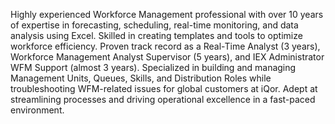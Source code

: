 Highly experienced Workforce Management professional with over 10 years of expertise in forecasting, scheduling, real-time monitoring, and data analysis using Excel. Skilled in creating templates and tools to optimize workforce efficiency. Proven track record as a Real-Time Analyst (3 years), Workforce Management Analyst Supervisor (5 years), and IEX Administrator WFM Support (almost 3 years). Specialized in building and managing Management Units, Queues, Skills, and Distribution Roles while troubleshooting WFM-related issues for global customers at iQor. Adept at streamlining processes and driving operational excellence in a fast-paced environment.
